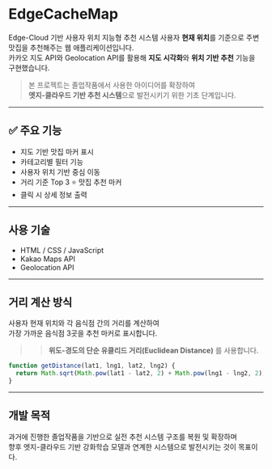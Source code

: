 # EdgeCacheMap
Edge-Cloud 기반 사용자 위치 지능형 추천 시스템
사용자 **현재 위치**를 기준으로 주변 맛집을 추천해주는 웹 애플리케이션입니다.  
카카오 지도 API와 Geolocation API를 활용해 **지도 시각화**와 **위치 기반 추천** 기능을 구현했습니다.

> 본 프로젝트는 졸업작품에서 사용한 아이디어를 확장하여  
> **엣지-클라우드 기반 추천 시스템**으로 발전시키기 위한 기초 단계입니다.

---

## ✅ 주요 기능
- 지도 기반 맛집 마커 표시
- 카테고리별 필터 기능
- 사용자 위치 기반 중심 이동
- 거리 기준 Top 3 ⭐ 맛집 추천 마커
- 클릭 시 상세 정보 출력

---

## 사용 기술
- HTML / CSS / JavaScript
- Kakao Maps API
- Geolocation API

---

## 거리 계산 방식

사용자 현재 위치와 각 음식점 간의 거리를 계산하여  
가장 가까운 음식점 3곳을 추천 마커로 표시합니다.
> > **위도-경도의 단순 유클리드 거리(Euclidean Distance)** 를 사용합니다. 

```js
function getDistance(lat1, lng1, lat2, lng2) {
  return Math.sqrt(Math.pow(lat1 - lat2, 2) + Math.pow(lng1 - lng2, 2));
}

```
---

## 개발 목적
과거에 진행한 졸업작품을 기반으로 실전 추천 시스템 구조를 복원 및 확장하며  
향후 엣지-클라우드 기반 강화학습 모델과 연계한 시스템으로 발전시키는 것이 목표이다.
